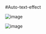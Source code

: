 #Auto-text-effect

![image](https://user-images.githubusercontent.com/81670997/170916213-d5b373d2-f7a7-47d2-973b-ac7208999054.png)

![image](https://user-images.githubusercontent.com/81670997/170916300-dd524092-c6bc-4f01-bbd6-bed5294240fc.png)


